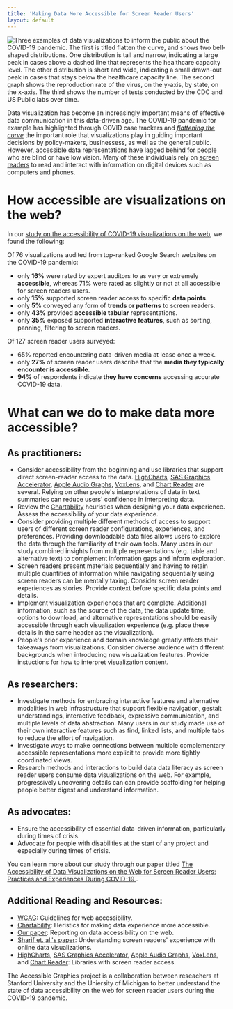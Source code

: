 ```yaml
---
title: 'Making Data More Accessible for Screen Reader Users'
layout: default
---
```


<img src="{{site.baseurl}}/images/banner.png" class="img-responsive" alt="Three examples of data visualizations to inform the public about the COVID-19 pandemic. The first is titled flatten the curve, and shows two bell-shaped distributions. One distribution is tall and narrow, indicating a large peak in cases above a dashed line that represents the healthcare capacity level. The other distribution is short and wide, indicating a small drawn-out peak in cases that stays below the healthcare capacity line. The second graph shows the reproduction rate of the virus, on the y-axis, by state, on the x-axis. The third shows the number of tests conducted by the CDC and US Public labs over time."> 

Data visualization has become an increasingly important means of effective data communication in this data-driven age. The COVID-19 pandemic for example has highlighted through COVID case trackers and [*flattening the curve*](https://www.pathstoliteracy.org/resource/flatten-curve-graphic-accessible-format/) the important role that visualizations play in guiding important decisions by policy-makers, businessess, as well as the general public. However, accessible data representations have lagged behind for people who are blind or have low vision. Many of these individuals rely on [screen readers](https://www.afb.org/blindness-and-low-vision/using-technology/assistive-technology-products/screen-readers) to read and interact with information on digital devices such as computers and phones. 

# How accessible are visualizations on the web?

In our [study on the accessibility of COVID-19 visualizations on the web](https://dl.acm.org/doi/10.1145/3557899), we found the following: 

Of 76 visualizations audited from top-ranked Google Search websites on the COVID-19 pandemic:

* only **16%** were rated by expert auditors to as very or extremely **accessible**, whereas 71% were rated as slightly or not at all accessible for screen readers users.
* only **15%** supported screen reader access to specific **data points**.
* only **5%** conveyed any form of **trends or patterns** to screen readers.
* only **43%** provided **accessible tabular** representations.
* only **35%** exposed supported **interactive features**, such as sorting, panning, filtering to screen readers.

Of 127 screen reader users surveyed:

* 65% reported encountering data-driven media at lease once a week.
* only **27%** of screen reader users describe that the **media they typically encounter is accessible**.
* **94%** of respondents indicate **they have concerns** accessing accurate COVID-19 data.

# What can we do to make data more accessible?

## As practitioners: 

* Consider accessibility from the beginning and use libraries that support direct screen-reader access to the data. [HighCharts](https://www.highcharts.com/docs/accessibility/accessibility-module), [SAS Graphics Accelerator](https://support.sas.com/software/products/graphics-accelerator/), [Apple Audio Graphs](https://developer.apple.com/documentation/accessibility/audio_graphs), [VoxLens](https://github.com/athersharif/voxlens), and [Chart Reader](https://github.com/microsoft/chart-reader) are several. Relying on other people's interpretations of data in text summaries can reduce users' confidence in interpreting data.
* Review the [Chartability](https://chartability.fizz.studio/) heuristics when designing your data experience. Assess the accessibility of your data experience.
* Consider providing multiple different methods of access to support users of different screen reader configurations, experiences, and preferences. Providing downloadable data files allows users to explore the data through the familiarity of their own tools. Many users in our study combined insights from multiple representations (e.g. table and alternative text) to complement information gaps and inform exploration.
* Screen readers present materials sequentially and having to retain multiple quantities of information while navigating sequentially using screen readers can be mentally taxing. Consider screen reader experiences as stories. Provide context before specific data points and details. 
* Implement visualization experiences that are complete. Additional information, such as the source of the data, the data update time, options to download, and alternative representations should be easily accessible through each visualization experience (e.g. place these details in the same header as the visualization).
* People's prior experience and domain knowledge greatly affects their takeaways from visualizations. Consider diverse audience with different backgrounds when introducing new visualization features. Provide instuctions for how to interpret visualization content.

## As researchers: 

* Investigate methods for embracing interactive features and alternative modalities in web infrastructure that support flexible navigation, gestalt understandings, interactive feedback, expressive communication, and multiple levels of data abstraction. Many users in our study made use of their own interactive features such as find, linked lists, and multiple tabs to reduce the effort of navigation.
* Investigate ways to make connections between multiple complementary accessible representations more explicit to provide more tightly coordinated views.
* Research methods and interactions to build data data literacy as screen reader users consume data visualizations on the web. For example, progressively uncovering details can can provide scaffolding for helping people better digest and understand information.

## As advocates:

* Ensure the accessibility of essential data-driven information, particularly during times of crisis.
* Advocate for people with disabilities at the start of any project and especially during times of crisis.

You can learn more about our study through our paper titled  <a href="/Papers/TheAccessibilityOfDataVisualizationsOnTheWebForScreenReaderUsers.pdf" target="_target"> The Accessibility of Data Visualizations on the Web for Screen Reader Users: Practices and Experiences During COVID-19 </a>.

## Additional Reading and Resources:

* [WCAG](https://www.w3.org/WAI/standards-guidelines/wcag/): Guidelines for web accessibility.
* [Chartability](https://chartability.fizz.studio/): Heristics for making data experience more accessible. 
* [Our paper](https://dl.acm.org/doi/10.1145/3557899): Reporting on data accessibility on the web.
* [Sharif et. al.'s paper](https://dl.acm.org/doi/10.1145/3441852.3471202): Understanding screen readers' experience with online data visualizations.
* [HighCharts](https://www.highcharts.com/docs/accessibility/accessibility-module), [SAS Graphics Accelerator](https://support.sas.com/software/products/graphics-accelerator/), [Apple Audio Graphs](https://developer.apple.com/documentation/accessibility/audio_graphs), [VoxLens](https://github.com/athersharif/voxlens), and [Chart Reader](https://github.com/microsoft/chart-reader): Libraries with screen reader access.

The Accessible Graphics project is a collaboration between reseachers at Stanford University and the Uniersity of Michigan to better understand the state of data accessibility on the web for screen reader users during the COVID-19 pandemic. 


<!--
The Accessible Graphics project is a collaboration between reseachers at Stanford University and the Uniersity of Michigan to investigate the state of data accessibility on the web for screen reader users during the COVID-19 pandemic. 

The project consists of three parts:
* A survey of 127 screen reader users regarding their experiences and preferences accessing data on the web.
* In-depth interviews and observations of 12 screen readers interacting with online data visualizations.
* An accessibility audit of 87 data visualizations from top-ranked Google searches, conducted by web accessibility specialists.

# Study Results

Below is a summary of the results included from our paper titled: <a href="/Papers/siu2021dataCovid.pdf" target="_target"> COVID-19 Highlights the Issues Facing Blind and Visually Impaired People in Accessing Data on the Web. </a>

## Survey

### Accessing data-driven information

* 94% of respondents indicate they have concerns accessing accurate COVID-19 data.
* 17% of respondents agree that data-driven media they encounter is typically accessible with their use of technology.
* Respondents ranked trends as most commonly inaccessible, followed by information about pandemic severity, day-to-day advice, and health and safety guidelines.
* Popular types of tasks respondents would like access to data-driven information for are: orientation and mobility, data-related media, education related, work related, personal tasks, and art and expression.


### Ways of accessing information

* Respondents highlight the importance of good summary descriptions, tables for drawing their own conclusions, alternative audio and tactile methods of consumption, and improved screen reader compatability.
* Respondents looked for accessibility branded COVID-19 websites (28%), learned to interpret data using sonification techniques (25%), listened to more podcasts where trends are "better described" (21%), relied on visual interpration services or relatives (15%), or looked for download access to raw tabular data (10%). 
* 92% of respondents believe that tactile methods are helpful for exploring data graphics, while 55% indicated that they were at least compentant in using tactile graphics for data tasks. 
* 87% of respondents believe that audio-methods are helpful for exploring data graphics, while 23% indicated that they were at least compentant in using audio-methods for data tasks.

## Interview and Observations

* For accessibility-driven data websites, prior experience and domain expertise greatly affected participants' takeaways.
* Participants combined insights from multiple representations (e.g. table and alternative text) to complement information gaps and inform exploration.
* When making data comparisons, having to retain multiple quantities of information while sequentially navigating through screen readers can impose high cognitive load.
* Participants made use of interactive features such as find, linked lists, and multiple tabs to reduce the navigation effort.
* Relying on other people's interpretations of data in alternative text descriptions, discrepancies in how data is presented, and unfamiliar tools can reduce users' confidence in interpreting data.

## Data Accessibility Audit

The results of this study are currently under peer review, and will be uploaded once accepted.

--!>

<!--
The Accessible Graphics project was launched to provide important up-to-date multimodal graphics. We are continuously updating the site and expanding on the library of graphics available currently related to the COVID-19 health crisis. The project currently uses [SAS Graphics Accelerator](https://support.sas.com/software/products/graphics-accelerator/index.html) which is only supported in [Google Chrome](https://www.google.com/chrome/). We have provided instruction on [how to use SAS Graphics Accelerator]({% link usingSAS.md %}).

## List of data graphics available:
* [Flatten the Curve]({% link flattenTheCurve.md %})
* [Global Evolution of Covid-19 Cases]({% link plotCases.md %})
* [Rt: Effective Reproduction Rate]({% link rtlive.md %})
* [Deaths by Race]({% link deathsByRace.md %})
* [Civilian Unemployment Rate]({% link unemployment.md %})

Have a plot you want to see but is not here? [Send us a suggestion]({% link contact.md %}). 

<br>

## Project Data Collection
We are also interested in understanding the strengths and limitations of existing technologies in providing effective alternative representations. We are gathering feedback to improve how we present the graphics and to support the design of multimodal visualization libraries. Each visualization has an option to submit questions you may have about the graphic or data. Human volunteers will be answering questions. You may opt to receive an email alert when someone has posted an answer. Last, we are also collecting more general information on multimodal data literacy and the state of media accessibility. [Visit our survey]({% link survey.md %}) to learn more or participate.

<br>

## Datasets In Use
* [Johns Hopkins CSSE database](https://github.com/CSSEGISandData/COVID-19)
* [CDC Coronavirus Cases, Data & Surveillance](https://www.cdc.gov/coronavirus/2019-ncov/cases-updates/testing-in-us.html)
* [Rt.Live](https://rt.live/)
* [U.S. Bureau of Labor Statistics](https://www.bls.gov/charts/employment-situation/civilian-unemployment-rate.htm)

-->
